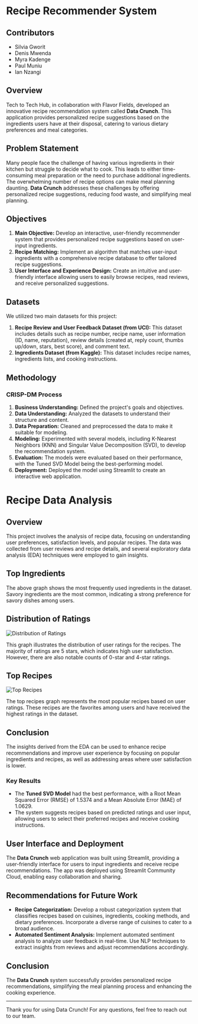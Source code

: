 # Recipe Recommender System

## Contributors
- Silvia Gworit
- Denis Mwenda
- Myra Kadenge
- Paul Muniu
- Ian Nzangi

## Overview
Tech to Tech Hub, in collaboration with Flavor Fields, developed an innovative recipe recommendation system called **Data Crunch**. This application provides personalized recipe suggestions based on the ingredients users have at their disposal, catering to various dietary preferences and meal categories.

## Problem Statement
Many people face the challenge of having various ingredients in their kitchen but struggle to decide what to cook. This leads to either time-consuming meal preparation or the need to purchase additional ingredients. The overwhelming number of recipe options can make meal planning daunting. **Data Crunch** addresses these challenges by offering personalized recipe suggestions, reducing food waste, and simplifying meal planning.

## Objectives
1. **Main Objective:** Develop an interactive, user-friendly recommender system that provides personalized recipe suggestions based on user-input ingredients.
2. **Recipe Matching:** Implement an algorithm that matches user-input ingredients with a comprehensive recipe database to offer tailored recipe suggestions.
3. **User Interface and Experience Design:** Create an intuitive and user-friendly interface allowing users to easily browse recipes, read reviews, and receive personalized suggestions.

## Datasets
We utilized two main datasets for this project:
1. **Recipe Review and User Feedback Dataset (from UCI):** This dataset includes details such as recipe number, recipe name, user information (ID, name, reputation), review details (created at, reply count, thumbs up/down, stars, best score), and comment text.
2. **Ingredients Dataset (from Kaggle):** This dataset includes recipe names, ingredients lists, and cooking instructions.

## Methodology
### CRISP-DM Process
1. **Business Understanding:** Defined the project's goals and objectives.
2. **Data Understanding:** Analyzed the datasets to understand their structure and content.
3. **Data Preparation:** Cleaned and preprocessed the data to make it suitable for modeling.
4. **Modeling:** Experimented with several models, including K-Nearest Neighbors (KNN) and Singular Value Decomposition (SVD), to develop the recommendation system.
5. **Evaluation:** The models were evaluated based on their performance, with the Tuned SVD Model being the best-performing model.
6. **Deployment:** Deployed the model using Streamlit to create an interactive web application.

# Recipe Data Analysis

## Overview
This project involves the analysis of recipe data, focusing on understanding user preferences, satisfaction levels, and popular recipes. The data was collected from user reviews and recipe details, and several exploratory data analysis (EDA) techniques were employed to gain insights.

## Top Ingredients


The above graph shows the most frequently used ingredients in the dataset. Savory ingredients are the most common, indicating a strong preference for savory dishes among users.

## Distribution of Ratings
![Distribution of Ratings](images/rating_distribution.png)

This graph illustrates the distribution of user ratings for the recipes. The majority of ratings are 5 stars, which indicates high user satisfaction. However, there are also notable counts of 0-star and 4-star ratings.

## Top Recipes
![Top Recipes](images/top_recipes.png)

The top recipes graph represents the most popular recipes based on user ratings. These recipes are the favorites among users and have received the highest ratings in the dataset.

## Conclusion
The insights derived from the EDA can be used to enhance recipe recommendations and improve user experience by focusing on popular ingredients and recipes, as well as addressing areas where user satisfaction is lower.



### Key Results
- The **Tuned SVD Model** had the best performance, with a Root Mean Squared Error (RMSE) of 1.5374 and a Mean Absolute Error (MAE) of 1.0629.
- The system suggests recipes based on predicted ratings and user input, allowing users to select their preferred recipes and receive cooking instructions.

## User Interface and Deployment
The **Data Crunch** web application was built using Streamlit, providing a user-friendly interface for users to input ingredients and receive recipe recommendations. The app was deployed using Streamlit Community Cloud, enabling easy collaboration and sharing.

## Recommendations for Future Work
- **Recipe Categorization:** Develop a robust categorization system that classifies recipes based on cuisines, ingredients, cooking methods, and dietary preferences. Incorporate a diverse range of cuisines to cater to a broad audience.
- **Automated Sentiment Analysis:** Implement automated sentiment analysis to analyze user feedback in real-time. Use NLP techniques to extract insights from reviews and adjust recommendations accordingly.


## Conclusion
The **Data Crunch** system successfully provides personalized recipe recommendations, simplifying the meal planning process and enhancing the cooking experience.

---

Thank you for using Data Crunch! For any questions, feel free to reach out to our team.
